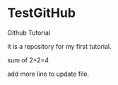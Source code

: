 # TestGitHub
Github Tutorial


it is a repository for my first tutorial.

sum of 2+2=4

add more line to update file.
